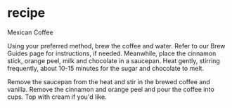 # recipe

Mexican Coffee

Using your preferred method, brew the coffee and water. Refer to our Brew Guides page for instructions, if needed. Meanwhile, place the cinnamon stick, orange peel, milk and chocolate in a saucepan. Heat gently, stirring frequently, about 10-15 minutes for the sugar and chocolate to melt.

Remove the saucepan from the heat and stir in the brewed coffee and vanilla. Remove the cinnamon and orange peel and pour the coffee into cups. Top with cream if you'd like.
